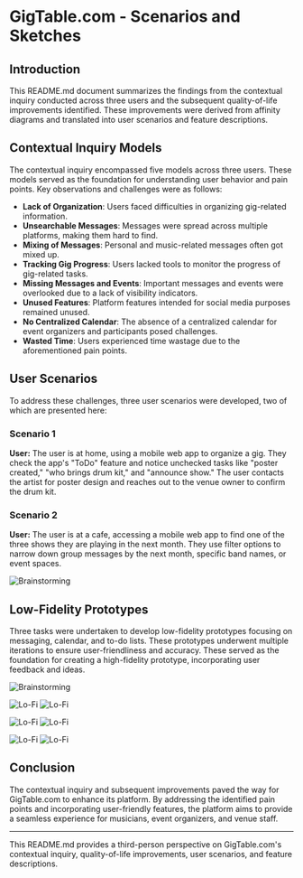 # GigTable.com - Scenarios and Sketches

## Introduction

This README.md document summarizes the findings from the contextual inquiry conducted across three users and the subsequent quality-of-life improvements identified. These improvements were derived from affinity diagrams and translated into user scenarios and feature descriptions.

## Contextual Inquiry Models

The contextual inquiry encompassed five models across three users. These models served as the foundation for understanding user behavior and pain points. Key observations and challenges were as follows:

- **Lack of Organization**: Users faced difficulties in organizing gig-related information.
- **Unsearchable Messages**: Messages were spread across multiple platforms, making them hard to find.
- **Mixing of Messages**: Personal and music-related messages often got mixed up.
- **Tracking Gig Progress**: Users lacked tools to monitor the progress of gig-related tasks.
- **Missing Messages and Events**: Important messages and events were overlooked due to a lack of visibility indicators.
- **Unused Features**: Platform features intended for social media purposes remained unused.
- **No Centralized Calendar**: The absence of a centralized calendar for event organizers and participants posed challenges.
- **Wasted Time**: Users experienced time wastage due to the aforementioned pain points.

## User Scenarios

To address these challenges, three user scenarios were developed, two of which are presented here:

### Scenario 1
**User:** The user is at home, using a mobile web app to organize a gig. They check the app's "ToDo" feature and notice unchecked tasks like "poster created," "who brings drum kit," and "announce show." The user contacts the artist for poster design and reaches out to the venue owner to confirm the drum kit.

### Scenario 2
**User:** The user is at a cafe, accessing a mobile web app to find one of the three shows they are playing in the next month. They use filter options to narrow down group messages by the next month, specific band names, or event spaces.

![Brainstorming](figures/brainstorming1.png)

## Low-Fidelity Prototypes

Three tasks were undertaken to develop low-fidelity prototypes focusing on messaging, calendar, and to-do lists. These prototypes underwent multiple iterations to ensure user-friendliness and accuracy. These served as the foundation for creating a high-fidelity prototype, incorporating user feedback and ideas.

![Brainstorming](figures/brainstorming2.png)

![Lo-Fi](figures/lofi1a.png)
![Lo-Fi](figures/lofi1b.png)

![Lo-Fi](figures/lofi2a.png)
![Lo-Fi](figures/lofi2b.png)

![Lo-Fi](figures/lofi3a.png)
![Lo-Fi](figures/lofi3b.png)

## Conclusion

The contextual inquiry and subsequent improvements paved the way for GigTable.com to enhance its platform. By addressing the identified pain points and incorporating user-friendly features, the platform aims to provide a seamless experience for musicians, event organizers, and venue staff.


---

This README.md provides a third-person perspective on GigTable.com's contextual inquiry, quality-of-life improvements, user scenarios, and feature descriptions.
